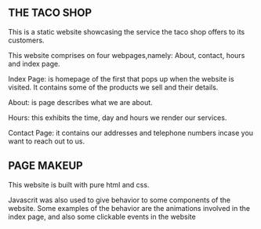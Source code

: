 ## THE TACO SHOP

This is a static website showcasing the service the taco shop offers to its customers.

This website comprises on four webpages,namely: About, contact, hours and index page.

Index Page: is homepage of the first that pops up when the website is visited. It contains some of the products we sell and their details.

About: is page describes what we are about.

Hours: this exhibits the time, day and hours we render our services.

Contact Page: it contains our addresses and telephone numbers incase you want to reach out to us.

## PAGE MAKEUP

This website is built with pure html and css.

Javascrit was also used to give behavior to some components of the website. 
Some examples of the behavior are the animations involved in the index page, and also some clickable events in the website
